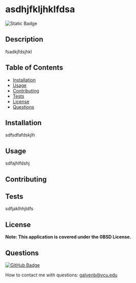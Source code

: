# asdhjfkljhklfdsa

![Static Badge](https://img.shields.io/badge/0BSD-content)

## Description
  
fsadkjfdsjhkl
  
## Table of Contents

- [Installation](#installation)
- [Usage](#usage)
- [Contributing](#contributing)
- [Tests](#tests)
- [License](#license)
- [Questions](#questions)

## Installation
  
sdfsdfafdskjlh
  
## Usage
  
sdfajhlfdshj
  
## Contributing

## Tests

sdfjaklhhjldfs

## License

**Note: This application is covered under the 0BSD License.**

## Questions

[![GitHub Badge](https://img.shields.io/badge/SeeYouThursday-content?logo=github)](https://github.com//SeeYouThursday)

How to contact me with questions:
[galyenb@vcu.edu](galyenb@vcu.edu)
